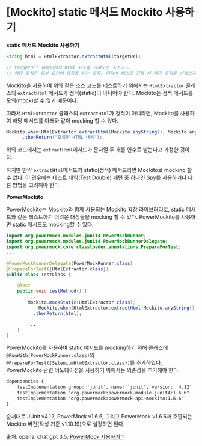 # [Mockito] static 메서드 Mockito 사용하기
**static 메서드 Mockito 사용하기**

```java
String html = HtmlExtractor.extractHtml(targetUrl);

// targetUrl 홈페이지의 html 요소를 가져오는 소스코드.
// 해당 로직은 외부 요인에 영항을 받는 로직. 따라서 테스트 진행 시 해당 로직을 신경쓰지 않고 테스트해야함.
```

Mockito을 사용하여 위와 같은 소스 코드를 테스트하기 위해서는 `HtmlExtractor` 클래스의 `extractHtml` 메서드가 정적(static)이 아니어야 한다. Mockito는 정적 메서드를 모의(mock)할 수 없기 때문이다.

따라서 `HtmlExtractor` 클래스의 `extractHtml`가 정적이 아니라면, Mockito를 사용하여 해당 메서드를 아래와 같이 mocking 할 수 있다. 

```java
Mockito.when(HtmlExtractor.extractHtml(Mockito.anyString(), Mockito.anyString()))
      .thenReturn("모의된 HTML 내용");
```

위의 코드에서는 `extractHtml`메서드가 문자열 두 개를 인수로 받는다고 가정한 것이다.

하지만 만약 `extractHtml`메서드가 static(정적) 메서드라면 Mockito로 mocking 할 수 없다. 이 경우에는 테스트 대역(Test Double) 패턴 중 하나인 Spy를 사용하거나 다른 방법을 고려해야 한다.

**PowerMockito**

PowerMockito는 Mockito와 함께 사용되는 Mockito 확장 라이브러리로, static 메서드와 같은 테스트하기 어려운 대상들을 mocking 할 수 있다. PowerMockito를 사용하면 static 메서드도 mocking할 수 있다. 

```java
import org.powermock.modules.junit4.PowerMockRunner;
import org.powermock.modules.junit4.PowerMockRunnerDelegate;
import org.powermock.core.classloader.annotations.PrepareForTest;
...

@PowerMockRunnerDelegate(PowerMockRunner.class)
@PrepareForTest({HtmlExtractor.class})
public class TestClass {

    @Test
    public void testMethod() {
        ...
        Mockito.mockStatic(HtmlExtractor.class);
		    Mockito.when(HtmlExtractor.extractHtml(Mockito.anyString(), Mockito.anyString()))
          .thenReturn(html);

        ...
    }
}
```

PowerMockito를 사용하여 static 메서드를 mocking하기 위해 클래스에 `@RunWith(PowerMockRunner.class)`와 `@PrepareForTest({SeleniumHtmlExtractor.class})`를 추가하였다. PowerMockito 관련 어노테이션을 사용하기 위해서는 의존성을 추가해야 한다.

```xml
dependencies {
    testImplementation group: 'junit', name: 'junit', version: '4.12'
    testImplementation "org.powermock:powermock-module-junit4:1.6.6"
    testImplementation "org.powermock:powermock-api-mockito:1.6.6"
}
```

순서대로 JUnit v4.12, PowerMock v1.6.6, 그리고 PowerMock v1.6.6과 호환되는 Mockito 버전(작성 기준 v1.10.19)으로 설정하면 된다.

출처: openai chat gpt 3.5, [PowerMock 사용하기 1](https://bestalign.github.io/dev/intro-powermock-1/)
